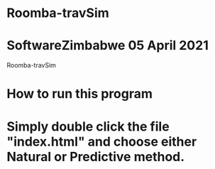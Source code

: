 # Roomba-travSim
# SoftwareZimbabwe 05 April 2021
 Roomba-travSim

# How to run this program
# Simply double click the file "index.html" and choose either Natural or Predictive method.

